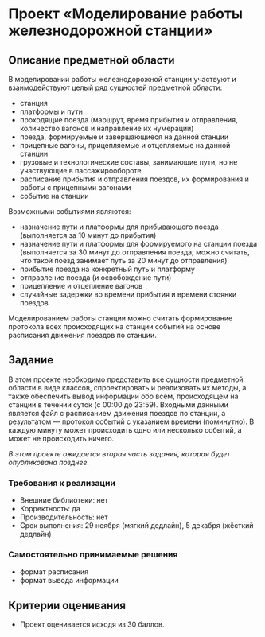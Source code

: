 # Проект «Моделирование работы железнодорожной станции»

## Описание предметной области

В моделировании работы железнодорожной станции участвуют и взаимодействуют целый ряд сущностей предметной области:

* станция
* платформы и пути
* проходящие поезда (маршрут, время прибытия и отправления, количество вагонов и направление их нумерации)
* поезда, формируемые и завершающиеся на данной станции
* прицепные вагоны, прицепляемые и отцепляемые на данной станции
* грузовые и технологические составы, занимающие пути, но не участвующие в пассажирообороте
* расписание прибытия и отправления поездов, их формирования и работы с прицепными вагонами
* событие на станции

Возможными событиями являются:

* назначение пути и платформы для прибывающего поезда (выполняется за 10 минут до прибытия)
* назначение пути и платформы для формируемого на станции поезда (выполняется за 30 минут до отправления поезда; можно считать, что такой поезд занимает путь за 20 минут до отправления)
* прибытие поезда на конкретный путь и платформу
* отправление поезда (и освобождение пути)
* прицепление и отцепление вагонов
* случайные задержки во времени прибытия и времени стоянки поездов


Моделированием работы станции можно считать формирование протокола всех происходящих на станции событий на основе расписания движения поездов по станции.


## Задание

В этом проекте необходимо представить все сущности предметной области в виде классов, спроектировать и реализовать их методы, а также обеспечить вывод информации обо всём, происходящем на станции в течении суток (с 00:00 до 23:59). Входными данными является файл с расписанием движения поездов по станции, а результатом — протокол событий с указанием времени (поминутно). В каждую минуту может происходить одно или несколько событий, а может не происходить ничего.

_В этом проекте ожидается вторая часть задания, которая будет опубликована позднее._


### Требования к реализации

* Внешние библиотеки: нет
* Корректность: да
* Производительность: нет
* Срок выполнения: 29 ноября (мягкий дедлайн), 5 декабря (жёсткий дедлайн)

### Самостоятельно принимаемые решения

* формат расписания
* формат вывода информации


## Критерии оценивания

* Проект оценивается исходя из 30 баллов.
